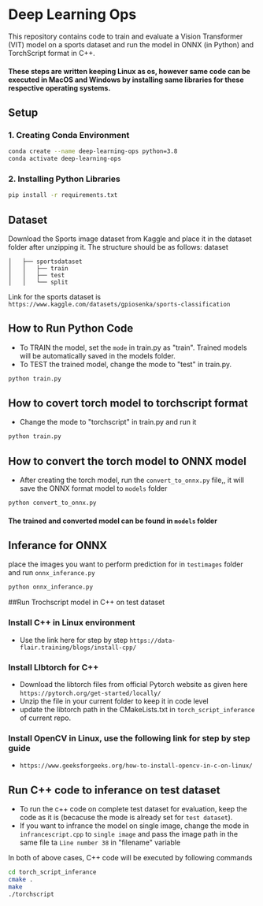 # Deep Learning Ops

This repository contains code to train and evaluate a Vision Transformer (VIT) model on a sports dataset and run the model in ONNX (in Python) and TorchScript format in C++.

#### These steps are written keeping Linux as os, however same code can be executed in MacOS and Windows by installing same libraries for these respective operating systems.

## Setup

### 1. Creating Conda Environment

```bash
conda create --name deep-learning-ops python=3.8
conda activate deep-learning-ops
```
### 2. Installing Python Libraries
```bash
pip install -r requirements.txt
```

## Dataset
Download the Sports image dataset from Kaggle and place it in the dataset folder after unzipping it. The structure should be as follows:
dataset
```
│   ├── sportsdataset
│   │   ├── train
│   │   ├── test
│   │   └── split
```
Link for the sports dataset is `https://www.kaggle.com/datasets/gpiosenka/sports-classification`

## How to Run Python Code
- To TRAIN the model, set the `mode` in train.py as "train". Trained models will be automatically saved in the models folder.
- To TEST the trained model, change the mode to "test" in train.py.
```bash
python train.py
```
## How to covert torch model to torchscript format
- Change the mode to "torchscript" in train.py and run it
```bash
python train.py
```
## How to convert the torch model to ONNX model
- After creating the torch model, run the `convert_to_onnx.py` file,, it will save the ONNX format model to `models` folder
```bash
python convert_to_onnx.py
```

#### The trained and converted model can be found in `models` folder

## Inferance for ONNX
place the images you want to perform prediction for in `testimages` folder and run  `onnx_inferance.py`
```bash
python onnx_inferance.py
```
##Run Trochscript model in C++ on test dataset
### Install C++ in Linux environment 
- Use the link here for step by step `https://data-flair.training/blogs/install-cpp/`
  
### Install LIbtorch for C++
- Download the libtorch files from official Pytorch website as given here `https://pytorch.org/get-started/locally/`
- Unzip the file in your current folder to keep it in code level
- update the libtorch path in the CMakeLists.txt in `torch_script_inferance` of current repo.
  
### Install OpenCV in Linux, use the following link for step by step guide
- `https://www.geeksforgeeks.org/how-to-install-opencv-in-c-on-linux/`

## Run C++ code to inferance on test dataset
- To run the c++ code on complete test dataset for evaluation, keep the code as it is (becacuse the mode is already set for `test dataset`).
- If you want to infrance the model on single image, change the mode in `infrancescript.cpp` to `single image` and pass the image path in the same file ta `Line number 38` in "filename" variable

In both of above cases, C++ code will be executed by following commands 
```bash
cd torch_script_inferance
cmake .
make
./torchscript
```

